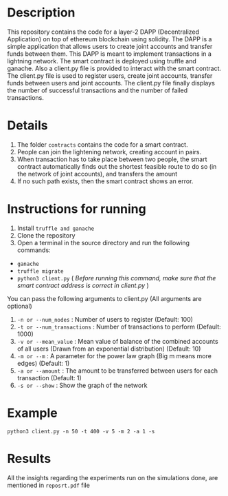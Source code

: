 # Description

This repository contains the code for a layer-2 DAPP (Decentralized Application) on top of ethereum blockchain using solidity. The DAPP is a simple 
application that allows users to create joint accounts and transfer funds between them. 
This DAPP is meant to implement transactions in a lightning network. The smart contract is deployed using truffle and ganache. Also a
client.py file is provided to interact with the smart contract. The client.py file is used to register users, create joint
accounts, transfer funds between users and joint accounts. The client.py file finally displays the number of successful
transactions and the number of failed transactions.

# Details

1. The folder `contracts` contains the code for a smart contract. 
2. People can join the lightening network, creating account in pairs.
3. When transaction has to take place between two people, the smart contract automatically finds out the shortest feasible route to do so (in the network of joint accounts), and transfers the amount
4. If no such path exists, then the smart contract shows an error.

# Instructions for running

1. Install `truffle and ganache`
2. Clone the repository 
3. Open a terminal in the source directory and run the following commands: 
  - `ganache`
  - `truffle migrate`
  - `python3 client.py` ( *Before running this command, make sure that the smart contract address is correct in client.py* )

You can pass the following arguments to client.py (All arguments are optional)
1. `-n or --num_nodes` : Number of users to register (Default: 100)
2. `-t or --num_transactions` : Number of transactions to perform (Default: 1000)
3. `-v or --mean_value` : Mean value of balance of the combined accounts of all users (Drawn from an exponential distribution) (Default: 10)
4. `-m or --m` : A parameter for the power law graph (Big m means more edges) (Default: 1)
5. `-a or --amount` : The amount to be transferred between users for each transaction (Default: 1)
6. `-s or --show` : Show the graph of the network

# Example
`python3 client.py -n 50 -t 400 -v 5 -m 2 -a 1 -s`

# Results

All the insights regarding the experiments run on the simulations done, are mentioned in `reposrt.pdf` file
